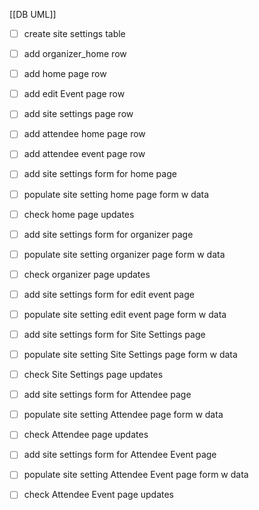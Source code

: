[[DB UML]]

- [ ] create site settings table
- [ ] add organizer_home row
- [ ] add home page row
- [ ] add edit Event page row
- [ ] add site settings page row
- [ ] add attendee home page row
- [ ] add attendee event page row
- [ ] add site settings form for home page
- [ ] populate site setting  home page form w data
- [ ] check home page updates
- [ ] add site settings form for organizer page
- [ ] populate site setting  organizer page form w data
- [ ] check organizer page updates
- [ ] add site settings form for edit event page
- [ ] populate site setting  edit event page form w data
- [ ] add site settings form for Site Settings page
- [ ] populate site setting  Site Settings page form w data
- [ ] check Site Settings page updates
- [ ] add site settings form for Attendee page
- [ ] populate site setting  Attendee page form w data
- [ ] check Attendee page updates
- [ ] add site settings form for Attendee Event page
- [ ] populate site setting  Attendee Event page form w data
- [ ] check Attendee  Event page updates


